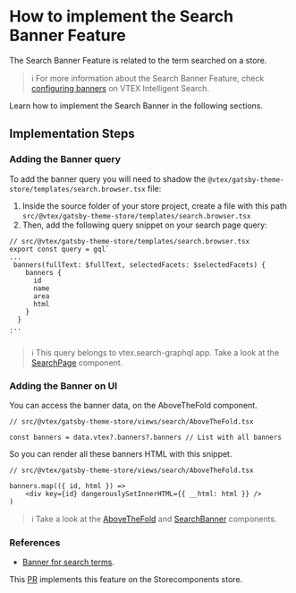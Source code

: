 # How to implement the Search Banner Feature

The Search Banner Feature is related to the term searched on a store.

> ℹ️ For more information about the Search Banner Feature, check [configuring banners](https://help.vtex.com/tracks/vtex-intelligent-search--19wrbB7nEQcmwzDPl1l4Cb/4ViKEivLJtJsvpaW0aqIQ5) on VTEX Intelligent Search.

Learn how to implement the Search Banner in the following sections.

## Implementation Steps

### Adding the Banner query

To add the banner query you will need to shadow the `@vtex/gatsby-theme-store/templates/search.browser.tsx` file:

1. Inside the source folder of your store project, create a file with this path `src/@vtex/gatsby-theme-store/templates/search.browser.tsx`
2. Then, add the following query snippet on your search page query:

```tsx
// src/@vtex/gatsby-theme-store/templates/search.browser.tsx
export const query = gql`
...
 banners(fullText: $fullText, selectedFacets: $selectedFacets) {
    banners {
      id
      name
      area
      html
    }
  }
...
`
```

> ℹ️ This query belongs to vtex.search-graphql app. Take a look at the [SearchPage](https://github.com/vtex-sites/storecomponents.store/blob/33904e9ed808c5496265da37206cfdaa9b0255d2/src/%40vtex/gatsby-theme-store/templates/search.browser.tsx#L142-L151) component.

### Adding the Banner on UI

You can access the banner data, on the AboveTheFold component. 

```tsx
// src/@vtex/gatsby-theme-store/views/search/AboveTheFold.tsx

const banners = data.vtex?.banners?.banners // List with all banners
```

So you can render all these banners HTML with this snippet. 

```tsx
// src/@vtex/gatsby-theme-store/views/search/AboveTheFold.tsx

banners.map(({ id, html }) =>
	<div key={id} dangerouslySetInnerHTML={{ __html: html }} />
)
```

> ℹ️ Take a look at the [AboveTheFold](https://github.com/vtex-sites/storecomponents.store/blob/7f8692706bc3b5a58df17d720228c55ce58de092/src/%40vtex/gatsby-theme-store/views/search/AboveTheFold.tsx#L33) and [SearchBanner](https://github.com/vtex-sites/storecomponents.store/blob/7f8692706bc3b5a58df17d720228c55ce58de092/src/components/search/Banner.tsx#L22-L25) components.

### References

- [Banner for search terms](https://github.com/vtex-sites/storecomponents.store/pull/1006).

This [PR](https://github.com/vtex-sites/storecomponents.store/pull/1006) implements this feature on the Storecomponents store.
